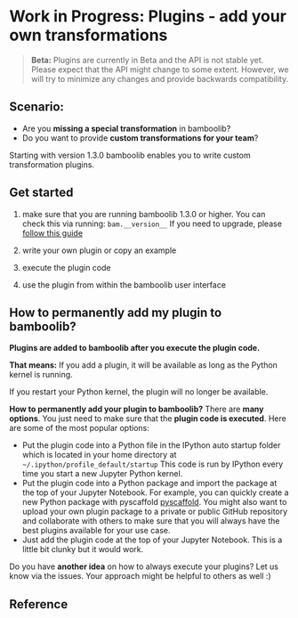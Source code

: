 # Work in Progress: Plugins - add your own transformations

> __Beta:__ Plugins are currently in Beta and the API is not stable yet. Please expect that the API might change to some extent. However, we will try to minimize any changes and provide backwards compatibility.

## Scenario:
- Are you __missing a special transformation__ in bamboolib?
- Do you want to provide __custom transformations for your team__?


Starting with version 1.3.0 bamboolib enables you to write custom transformation plugins.


## Get started

1) make sure that you are running bamboolib 1.3.0 or higher. You can check this via running: `bam.__version__` If you need to upgrade, please [follow this guide](https://docs.bamboolib.8080labs.com/how-tos/update-to-a-new-version-of-bamboolib)

2) write your own plugin or copy an example

3) execute the plugin code

4) use the plugin from within the bamboolib user interface


## How to permanently add my plugin to bamboolib?

__Plugins are added to bamboolib after you execute the plugin code.__


__That means:__
If you add a plugin, it will be available as long as the Python kernel is running.

If you restart your Python kernel, the plugin will no longer be available.


__How to permanently add your plugin to bamboolib?__
There are __many options__. You just need to make sure that the __plugin code is executed__.
Here are some of the most popular options:

- Put the plugin code into a Python file in the IPython auto startup folder which is located in your home directory at `~/.ipython/profile_default/startup` This code is run by IPython every time you start a new Jupyter Python kernel.
- Put the plugin code into a Python package and import the package at the top of your Jupyter Notebook. For example, you can quickly create a new Python package with pyscaffold [pyscaffold](https://github.com/pyscaffold/pyscaffold). You might also want to upload your own plugin package to a private or public GitHub repository and collaborate with others to make sure that you will always have the best plugins available for your use case.
- Just add the plugin code at the top of your Jupyter Notebook. This is a little bit clunky but it would work.

Do you have __another idea__ on how to always execute your plugins? Let us know via the issues. Your approach might be helpful to others as well :)


## Reference
